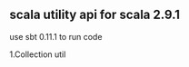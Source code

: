 scala utility api for scala 2.9.1
---------------------------------

use sbt 0.11.1 to run code

1.Collection util
